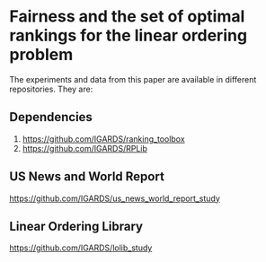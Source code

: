 # Fairness and the set of optimal rankings for the linear ordering problem

The experiments and data from this paper are available in different repositories. They are:

## Dependencies
1. https://github.com/IGARDS/ranking_toolbox
2. https://github.com/IGARDS/RPLib

## US News and World Report
https://github.com/IGARDS/us_news_world_report_study

## Linear Ordering Library
https://github.com/IGARDS/lolib_study
